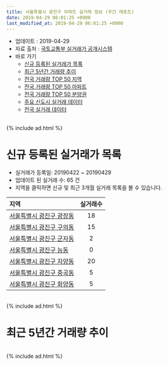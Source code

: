 ```yaml
---
title: 서울특별시 광진구 아파트 실거래 정보 (주간 레포트)
date: 2019-04-29 06:01:25 +0900
last_modified_at: 2019-04-29 06:01:25 +0900
---
```


* 업데이트 : 2019-04-29
* 자료 출처 : [국토교통부 실거래가 공개시스템](http://rt.molit.go.kr)
* 바로 가기
    * [신규 등록된 실거래가 목록](#신규-등록된-실거래가-목록)
    * [최근 5년간 거래량 추이](#최근-5년간-거래량-추이)
    * [전국 거래량 TOP 50 지역](https://inasie.github.io/apt-trade-info/최근-3개월-전국에서-가장-거래가-많이-발생한-지역)
    * [전국 거래량 TOP 50 아파트](https://inasie.github.io/apt-trade-info/최근-3개월-전국에서-가장-거래가-많이-발생한-아파트)
    * [전국 거래량 TOP 50 분양권](https://inasie.github.io/apt-trade-info/최근-3개월-전국에서-가장-거래가-많이-발생한-분양권)
    * [주요 신도시 실거래 데이터](https://inasie.github.io/apt-trade-info/주요-신도시)
    * [전국 실거래 데이터](https://inasie.github.io/apt-trade-info/전국)

<br>
{% include ad.html %}
<br>

# 신규 등록된 실거래가 목록
* 실거래가 등록일: 20190422 ~ 20190429
* 업데이트 된 실거래 수: 65 건
* 지역을 클릭하면 신규 및 최근 3개월 실거래 목록을 볼 수 있습니다.


|지역|실거래수|
|:---|:---:|
|[서울특별시 광진구 광장동](https://inasie.github.io/apt-trade-info/서울특별시-광진구-광장동)|18|
|[서울특별시 광진구 구의동](https://inasie.github.io/apt-trade-info/서울특별시-광진구-구의동)|15|
|[서울특별시 광진구 군자동](https://inasie.github.io/apt-trade-info/서울특별시-광진구-군자동)|2|
|[서울특별시 광진구 능동](https://inasie.github.io/apt-trade-info/서울특별시-광진구-능동)|0|
|[서울특별시 광진구 자양동](https://inasie.github.io/apt-trade-info/서울특별시-광진구-자양동)|20|
|[서울특별시 광진구 중곡동](https://inasie.github.io/apt-trade-info/서울특별시-광진구-중곡동)|5|
|[서울특별시 광진구 화양동](https://inasie.github.io/apt-trade-info/서울특별시-광진구-화양동)|5|


<br>
{% include ad.html %}
<br>

# 최근 5년간 거래량 추이


<div style="width:100%;">
    <canvas id="deal_progress" height="200"></canvas>
</div>

<script>
new Chart(document.getElementById("deal_progress"), {
    type: 'line',
    data: {
        labels: ['201404','201405','201406','201407','201408','201409','201410','201411','201412','201501','201502','201503','201504','201505','201506','201507','201508','201509','201510','201511','201512','201601','201602','201603','201604','201605','201606','201607','201608','201609','201610','201611','201612','201701','201702','201703','201704','201705','201706','201707','201708','201709','201710','201711','201712','201801','201802','201803','201804','201805','201806','201807','201808','201809','201810','201811','201812','201901','201902','201903','201904'],
        datasets: [{
            label: '매매',
            pointRadius: 1,
            data: [132, 101, 101, 102, 190, 212, 170, 146, 123, 194, 191, 299, 216, 169, 172, 195, 140, 166, 178, 169, 116, 98, 103, 177, 207, 198, 261, 210, 241, 233, 284, 115, 107, 74, 102, 178, 192, 361, 292, 319, 105, 185, 165, 192, 203, 289, 154, 154, 72, 61, 66, 113, 270, 176, 54, 71, 42, 30, 28, 41, 16],
            borderColor: "rgba(255, 201, 14, 1)",
            backgroundColor: "rgba(255, 201, 14, 0.5)",
            fill: false,
            lineTension: 0
        },{
            label: '전월세',
            pointRadius: 1,
            data: [276, 230, 222, 242, 237, 234, 301, 289, 287, 332, 304, 349, 254, 238, 202, 201, 177, 170, 253, 206, 282, 251, 253, 252, 230, 209, 221, 199, 205, 209, 264, 240, 237, 219, 292, 257, 222, 245, 242, 231, 261, 255, 244, 264, 300, 325, 275, 334, 219, 207, 209, 209, 262, 320, 278, 253, 284, 270, 221, 157, 52],
            borderColor: "rgba(0, 141, 185, 1)",
            backgroundColor: "rgba(0, 141, 185, 0.5)",
            fill: false,
            lineTension: 0
        }
        ]
    },
    options: {
        responsive: true,
        title: {
            display: false
        },
        tooltips: {
            mode: 'index',
            intersect: false
        },
        hover: {
            mode: 'nearest',
            intersect: true
        },
        scales: {
            xAxes: [{
                display: true,
                scaleLabel: {
                    display: true,
                    labelString: '년/월'
                }
            }],
            yAxes: [{
                display: true,
                ticks: {
                    suggestedMin: 0,
                },
                scaleLabel: {
                    display: true,
                    labelString: '실거래 수'
                }
            }]
        }
    }
});

</script>


<br>
{% include ad.html %}
<br>

